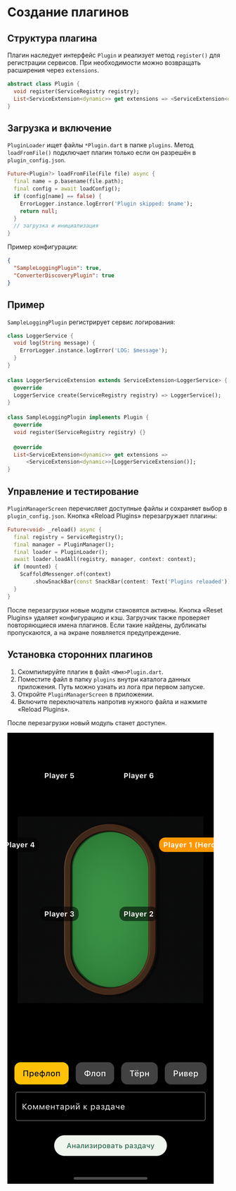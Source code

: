 # Создание плагинов

## Структура плагина

Плагин наследует интерфейс `Plugin` и реализует метод `register()` для регистрации сервисов. При необходимости можно возвращать расширения через `extensions`.

```dart
abstract class Plugin {
  void register(ServiceRegistry registry);
  List<ServiceExtension<dynamic>> get extensions => <ServiceExtension<dynamic>>[];
}
```

## Загрузка и включение

`PluginLoader` ищет файлы `*Plugin.dart` в папке `plugins`. Метод `loadFromFile()` подключает плагин только если он разрешён в `plugin_config.json`.

```dart
Future<Plugin?> loadFromFile(File file) async {
  final name = p.basename(file.path);
  final config = await loadConfig();
  if (config[name] == false) {
    ErrorLogger.instance.logError('Plugin skipped: $name');
    return null;
  }
  // загрузка и инициализация
}
```

Пример конфигурации:

```json
{
  "SampleLoggingPlugin": true,
  "ConverterDiscoveryPlugin": true
}
```

## Пример

`SampleLoggingPlugin` регистрирует сервис логирования:

```dart
class LoggerService {
  void log(String message) {
    ErrorLogger.instance.logError('LOG: $message');
  }
}

class LoggerServiceExtension extends ServiceExtension<LoggerService> {
  @override
  LoggerService create(ServiceRegistry registry) => LoggerService();
}

class SampleLoggingPlugin implements Plugin {
  @override
  void register(ServiceRegistry registry) {}

  @override
  List<ServiceExtension<dynamic>> get extensions =>
      <ServiceExtension<dynamic>>[LoggerServiceExtension()];
}
```

## Управление и тестирование

`PluginManagerScreen` перечисляет доступные файлы и сохраняет выбор в `plugin_config.json`. Кнопка «Reload Plugins» перезагружает плагины:

```dart
Future<void> _reload() async {
  final registry = ServiceRegistry();
  final manager = PluginManager();
  final loader = PluginLoader();
  await loader.loadAll(registry, manager, context: context);
  if (mounted) {
    ScaffoldMessenger.of(context)
        .showSnackBar(const SnackBar(content: Text('Plugins reloaded')));
  }
}
```

После перезагрузки новые модули становятся активны. Кнопка «Reset Plugins» удаляет конфигурацию и кэш.
Загрузчик также проверяет повторяющиеся имена плагинов. Если такие найдены, дубликаты пропускаются, а на экране появляется предупреждение.

## Установка сторонних плагинов

1. Скомпилируйте плагин в файл `<Имя>Plugin.dart`.
2. Поместите файл в папку `plugins` внутри каталога данных приложения. Путь можно узнать из лога при первом запуске.
3. Откройте `PluginManagerScreen` в приложении.
4. Включите переключатель напротив нужного файла и нажмите «Reload Plugins».

После перезагрузки новый модуль станет доступен.

![Plugin manager](../../flutter_10.png)
